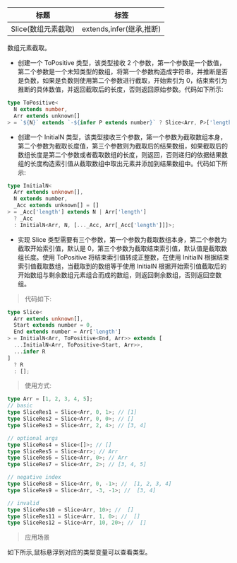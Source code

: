 | 标题                | 标签                     |
| ------------------- | ------------------------ |
| Slice(数组元素截取) | extends,infer(继承,推断) |

数组元素截取。

- 创建一个 ToPositive 类型，该类型接收 2 个参数，第一个参数是一个数值，第二个参数是一个未知类型的数组，将第一个参数构造成字符串，并推断是否是负数，如果是负数则使用第二个参数进行截取，开始索引为 0，结束索引为推断的具体数值，并返回截取后的长度，否则返回原始参数。代码如下所示:

```ts
type ToPositive<
  N extends number,
  Arr extends unknown[]
> = `${N}` extends `-${infer P extends number}` ? Slice<Arr, P>['length'] : N;
```

- 创建一个 InitialN 类型，该类型接收三个参数，第一个参数为截取数组本身，第二个参数为截取长度值，第三个参数则为截取后的结果数组，如果截取后的数组长度是第二个参数或者截取数组的长度，则返回，否则递归的依据结果数组的长度构造索引值从截取数组中取出元素并添加到结果数组中。代码如下所示:

```ts
type InitialN<
  Arr extends unknown[],
  N extends number,
  _Acc extends unknown[] = []
> = _Acc['length'] extends N | Arr['length']
  ? _Acc
  : InitialN<Arr, N, [..._Acc, Arr[_Acc['length']]]>;
```

- 实现 Slice 类型需要有三个参数，第一个参数为截取数组本身，第二个参数为截取开始索引值，默认是 0，第三个参数为截取结束索引值，默认值是截取数组长度。使用 ToPositive 将结束索引值转成正整数，在使用 InitialN 根据结束索引值截取数组，当截取到的数组等于使用 InitialN 根据开始索引值截取后的开始数组与剩余数组元素组合而成的数组，则返回剩余数组，否则返回空数组。

> 代码如下:

```ts
type Slice<
  Arr extends unknown[],
  Start extends number = 0,
  End extends number = Arr['length']
> = InitialN<Arr, ToPositive<End, Arr>> extends [
  ...InitialN<Arr, ToPositive<Start, Arr>>,
  ...infer R
]
  ? R
  : [];
```

> 使用方式:

```ts
type Arr = [1, 2, 3, 4, 5];
// basic
type SliceRes1 = Slice<Arr, 0, 1>; // [1]
type SliceRes2 = Slice<Arr, 0, 0>; // []
type SliceRes3 = Slice<Arr, 2, 4>; // [3, 4]

// optional args
type SliceRes4 = Slice<[]>; // []
type SliceRes5 = Slice<Arr>; // Arr
type SliceRes6 = Slice<Arr, 0>; // Arr
type SliceRes7 = Slice<Arr, 2>; // [3, 4, 5]

// negative index
type SliceRes8 = Slice<Arr, 0, -1>; //  [1, 2, 3, 4]
type SliceRes9 = Slice<Arr, -3, -1>; //  [3, 4]

// invalid
type SliceRes10 = Slice<Arr, 10>; //  []
type SliceRes11 = Slice<Arr, 1, 0>; //  []
type SliceRes12 = Slice<Arr, 10, 20>; //  []
```

> 应用场景

如下所示,鼠标悬浮到对应的类型变量可以查看类型。

<div class="code-editor" data-url="codes/typescript/demo/Slice.ts" data-language="typescript"></div>
